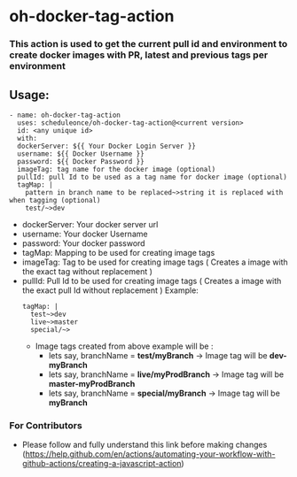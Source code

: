 # oh-docker-tag-action

### This action is used to get the current pull id and environment to create docker images with PR, latest and previous tags per environment


## Usage:
```
- name: oh-docker-tag-action
  uses: scheduleonce/oh-docker-tag-action@<current version>
  id: <any unique id>
  with:
  dockerServer: ${{ Your Docker Login Server }}
  username: ${{ Docker Username }}
  password: ${{ Docker Password }}
  imageTag: tag name for the docker image (optional)
  pullId: pull Id to be used as a tag name for docker image (optional)
  tagMap: |
    pattern in branch name to be replaced~>string it is replaced with when tagging (optional)
    test/~>dev
```
- dockerServer: Your docker server url
- username: Your docker Username
- password: Your docker password
- tagMap: Mapping to be used for creating image tags
- imageTag: Tag to be used for creating image tags ( Creates a image with the exact tag without replacement )
- pullId: Pull Id to be used for creating image tags ( Creates a image with the exact pull Id without replacement )
  Example:
  ```
  tagMap: |
    test~>dev
    live~>master
    special/~>
  ```
  - Image tags created from above example will be :
    - lets say, branchName = **test/myBranch** -> Image tag will be **dev-myBranch**
    - lets say, branchName = **live/myProdBranch** -> Image tag will be **master-myProdBranch**
    - lets say, branchName = **special/myBranch** -> Image tag will be **myBranch**


### For Contributors 
- Please follow and fully understand this link before making changes (https://help.github.com/en/actions/automating-your-workflow-with-github-actions/creating-a-javascript-action)